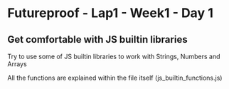 # Futureproof - Lap1 - Week1 - Day 1

## Get comfortable with JS builtin libraries

Try to use some of JS builtin libraries to work with Strings, Numbers and Arrays

All the functions are explained within the file itself (js_builtin_functions.js)

